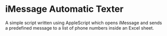# iMessage Automatic Texter

A simple script written using AppleScript which opens iMessage and sends a predefined message to a list of phone numbers inside an Excel sheet.
